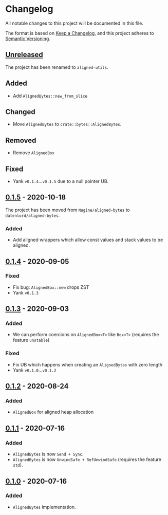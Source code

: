 # Changelog

All notable changes to this project will be documented in this file.

The format is based on [Keep a Changelog](https://keepachangelog.com/en/1.0.0/),
and this project adheres to [Semantic Versioning](https://semver.org/spec/v2.0.0.html).

## [Unreleased]

[Unreleased]: https://github.com/datenlord/aligned-utils/compare/v0.1.5...HEAD

The project has been renamed to `aligned-utils`.

## Added

+ Add `AlignedBytes::new_from_slice`

## Changed

* Move `AlignedBytes` to `crate::bytes::AlignedBytes`.

## Removed

- Remove `AlignedBox`

## Fixed

+ Yank `v0.1.4`...`v0.1.5` due to a null pointer UB.

## [0.1.5] - 2020-10-18

[0.1.5]: https://github.com/datenlord/aligned-utils/compare/v0.1.4...v0.1.5

The project has been moved from `Nugine/aligned-bytes` to `datenlord/aligned-bytes`.

### Added

+ Add aligned wrappers which allow const values and stack values to be aligned.

## [0.1.4] - 2020-09-05

[0.1.4]: https://github.com/datenlord/aligned-utils/compare/v0.1.3...v0.1.4

### Fixed

+ Fix bug: `AlignedBox::new` drops ZST
+ Yank `v0.1.3`

## [0.1.3] - 2020-09-03

[0.1.3]: https://github.com/datenlord/aligned-utils/compare/v0.1.2...v0.1.3

### Added

+ We can perform coercions on `AlignedBox<T>` like `Box<T>` (requires the feature `unstable`)

### Fixed

+ Fix UB which happens when creating an `AlignedBytes` with zero length
+ Yank `v0.1.0`...`v0.1.2`

## [0.1.2] - 2020-08-24

[0.1.2]: https://github.com/datenlord/aligned-utils/compare/v0.1.1...v0.1.2

### Added

+ `AlignedBox` for aligned heap allocation

## [0.1.1] - 2020-07-16

[0.1.1]: https://github.com/datenlord/aligned-utils/compare/v0.1.0...v0.1.1

### Added
+ `AlignedBytes` is now `Send + Sync`.
+ `AlignedBytes` is now `UnwindSafe + RefUnwindSafe` (requires the feature `std`).

## [0.1.0] - 2020-07-16

[0.1.0]: https://github.com/datenlord/aligned-utils/tree/v0.1.0

### Added
+ `AlignedBytes` implementation.
